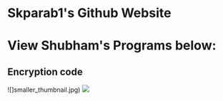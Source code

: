 # Skparab1's Github Website
# View Shubham's Programs below:
## Encryption code
![]smaller_thumbnail.jpg) ![](encryptioncodelogo.jpg)


